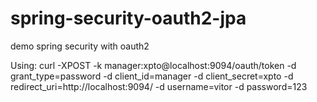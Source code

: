 # spring-security-oauth2-jpa
demo spring security with oauth2

Using:
curl -XPOST -k manager:xpto@localhost:9094/oauth/token -d grant_type=password -d client_id=manager -d client_secret=xpto -d redirect_uri=http://localhost:9094/ -d username=vitor -d password=123

